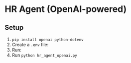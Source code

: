 # HR Agent (OpenAI-powered)

## Setup
1. `pip install openai python-dotenv`
2. Create a `.env` file:
3. Run:
4. Run `python hr_agent_openai.py`

